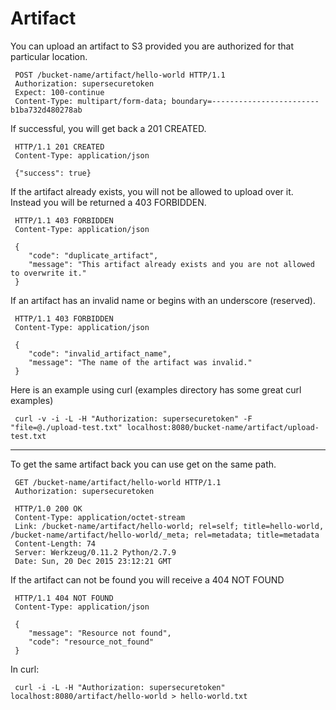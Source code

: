 Artifact
========

You can upload an artifact to S3 provided you are authorized for that particular location.

     POST /bucket-name/artifact/hello-world HTTP/1.1
     Authorization: supersecuretoken
     Expect: 100-continue
     Content-Type: multipart/form-data; boundary=------------------------b1ba732d480278ab

If successful, you will get back a 201 CREATED.

     HTTP/1.1 201 CREATED
     Content-Type: application/json

     {"success": true}

If the artifact already exists, you will not be allowed to upload over it.  Instead you will be returned a
403 FORBIDDEN.

     HTTP/1.1 403 FORBIDDEN
     Content-Type: application/json

     {
        "code": "duplicate_artifact",
        "message": "This artifact already exists and you are not allowed to overwrite it."
     }

If an artifact has an invalid name or begins with an underscore (reserved).

     HTTP/1.1 403 FORBIDDEN
     Content-Type: application/json

     {
        "code": "invalid_artifact_name",
        "message": "The name of the artifact was invalid."
     }



Here is an example using curl (examples directory has some great curl examples)

     curl -v -i -L -H "Authorization: supersecuretoken" -F "file=@./upload-test.txt" localhost:8080/bucket-name/artifact/upload-test.txt

---

To get the same artifact back you can use get on the same path.

     GET /bucket-name/artifact/hello-world HTTP/1.1
     Authorization: supersecuretoken

     HTTP/1.0 200 OK
     Content-Type: application/octet-stream
     Link: /bucket-name/artifact/hello-world; rel=self; title=hello-world, /bucket-name/artifact/hello-world/_meta; rel=metadata; title=metadata
     Content-Length: 74
     Server: Werkzeug/0.11.2 Python/2.7.9
     Date: Sun, 20 Dec 2015 23:12:21 GMT

If the artifact can not be found you will receive a 404 NOT FOUND

     HTTP/1.1 404 NOT FOUND
     Content-Type: application/json

     {
        "message": "Resource not found",
        "code": "resource_not_found"
     }

In curl:

     curl -i -L -H "Authorization: supersecuretoken" localhost:8080/artifact/hello-world > hello-world.txt
